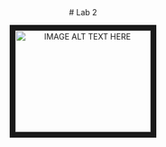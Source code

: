 <div align="center">
# Lab 2

<a href="http://www.youtube.com/watch?feature=player_embedded&v=4ckNqB7tOfc
" target="_blank"><img src="http://img.youtube.com/vi/4ckNqB7tOfc/0.jpg" 
alt="IMAGE ALT TEXT HERE" width="240" height="180" border="10" /></a>

</div>
